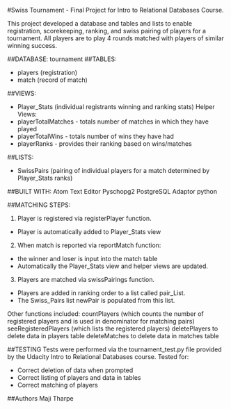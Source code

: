 #Swiss Tournament - Final Project for Intro to Relational Databases Course.

This project developed a database and tables and lists to enable registration, scorekeeping, ranking, and swiss pairing of players for a tournament. All players are to play 4 rounds matched with players of similar winning success.

##DATABASE:
  tournament
##TABLES:
  * players (registration)
  * match (record of match)

##VIEWS:

  * Player_Stats (individual registrants winning and ranking stats)
    Helper Views:
  * playerTotalMatches - totals number of matches in which they have played
  * playerTotalWins - totals number of wins they have had
  * playerRanks - provides their ranking based on wins/matches


##LISTS:

  * SwissPairs (pairing of individual players for a match determined by Player_Stats ranks)

##BUILT WITH:
  Atom Text Editor
  Pyschopg2 PostgreSQL Adaptor
  python

##MATCHING STEPS:
1. Player is registered via registerPlayer function.
  * Player is automatically added to Player_Stats view

2. When match is reported via reportMatch function:
  * the winner and loser is input into the match table
  * Automatically the Player_Stats view and helper views are updated.

3. Players are matched via swissPairings function.
  * Players are added in ranking order to a list called pair_List.
  * The Swiss_Pairs list newPair is populated from this list.

Other functions included:
  countPlayers (which counts the number of registered players and is used in denominator for matching pairs)
  seeRegisteredPlayers (which lists the registered players)
  deletePlayers to delete data in players table
  deleteMatches to delete data in matches table

##TESTING
  Tests were performed via the tournament_test.py file provided by the Udacity Intro to Relational Databases course.  Tested for:
  * Correct deletion of data when prompted
  * Correct listing of players and data in tables
  * Correct matching of players

##Authors
  Maji Tharpe
